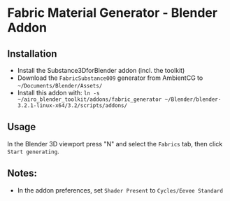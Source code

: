# Fabric Material Generator - Blender Addon

## Installation
* Install the Substance3DforBlender addon (incl. the toolkit)
* Download the `FabricSubstance009` generator from AmbientCG to `~/Documents/Blender/Assets/`
* Install this addon with:
```ln -s ~/airo_blender_toolkit/addons/fabric_generator ~/Blender/blender-3.2.1-linux-x64/3.2/scripts/addons/```

## Usage
In the Blender 3D viewport press "N" and select the `Fabrics` tab, then click `Start generating`.

## Notes:
* In the addon preferences, set `Shader Present` to `Cycles/Eevee Standard`
